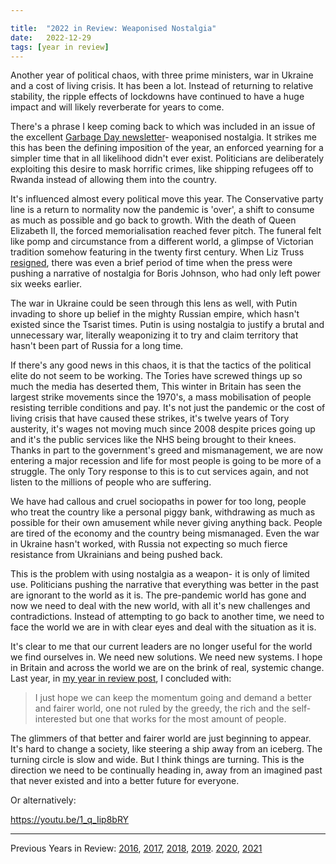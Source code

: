 ```yaml
---

title:  "2022 in Review: Weaponised Nostalgia"
date:   2022-12-29
tags: [year in review]
---
```


Another year of political chaos, with three prime ministers, war in Ukraine and a cost of living crisis. It has been a lot.  Instead of returning to relative stability, the ripple effects of lockdowns have continued to have a huge impact and will likely reverberate for years to come. 

There's a phrase I keep coming back to which was included in an issue of the excellent [Garbage Day newsletter](https://www.garbageday.email/)- weaponised nostalgia. It strikes me this has been the defining imposition of the year, an enforced yearning for a simpler time that in all likelihood didn't ever exist. Politicians are deliberately exploiting this desire to mask horrific crimes, like shipping refugees off to Rwanda instead of allowing them into the country. 

It's influenced almost every political move this year. The Conservative party line is a return to normality now the pandemic is 'over', a shift to consume as much as possible and go back to growth. With the death of Queen Elizabeth II, the forced memorialisation reached fever pitch. The funeral felt like pomp and circumstance from a different world, a glimpse of Victorian tradition somehow featuring in the twenty first century. When Liz Truss [resigned](/resignation-a-coupling/), there was even a brief period of time when the press were pushing a narrative of nostalgia for Boris Johnson, who had only left power six weeks earlier. 

The war in Ukraine could be seen through this lens as well, with Putin invading to shore up belief in the mighty Russian empire, which hasn't existed since the Tsarist times. Putin is using nostalgia to justify a brutal and unnecessary war, literally weaponizing it to try and claim territory that hasn't been part of Russia for a long time. 

If there's any good news in this chaos, it is that the tactics of the political elite do not seem to be working. The Tories have screwed things up so much the media has deserted them, This winter in Britain has seen the largest strike movements since the 1970's, a mass mobilisation of people resisting terrible conditions and pay. It's not just the pandemic or the cost of living crisis that have caused these strikes, it's twelve years of Tory austerity, it's wages not moving much since 2008 despite prices going up and it's the public services like the NHS being brought to their knees. Thanks in part to the government's greed and mismanagement, we are now entering a major recession and life for most people is going to be more of a struggle. The only Tory response to this is to cut services again, and not listen to the millions of people who are suffering. 

We have had callous and cruel sociopaths in power for too long, people who treat the country like a personal  piggy bank, withdrawing as much as possible for their own amusement while never giving anything back. People are tired of the economy and the country being mismanaged. Even the war in Ukraine hasn't worked, with Russia not expecting so much fierce resistance from Ukrainians and being pushed back. 

This is the problem with using nostalgia as a weapon- it is only of limited use. Politicians pushing the narrative that everything was better in the past are ignorant to the world as it is. The pre-pandemic world has gone and now we need to deal with the new world, with all it's new challenges and contradictions. Instead of attempting to go back to another time, we need to face the world we are in with clear eyes and deal with the situation as it is. 

It's clear to me that our current leaders are no longer useful for the world we find ourselves in. We need new solutions. We need new systems. I hope in Britain and across the world we are on the brink of real, systemic change. Last year, in [my year in review post](https://www.davidralphlewis.co.uk/2021-in-review/), I concluded with: 

> I just hope we can keep the momentum going and demand a better and fairer world, one not ruled by the greedy, the rich and the self-interested but one that works for the most amount of people. 

The glimmers of that better and fairer world are just beginning to appear.  It's hard to change a society, like steering a ship away from an iceberg. The turning circle is slow and wide. But I think things are turning.  This is the direction we need to be continually heading in, away from an imagined past that never existed and into a better future for everyone. 

Or alternatively: 

https://youtu.be/1_q_Iip8bRY

---
Previous Years in Review: [2016](https://www.davidralphlewis.co.uk/2016-the-year-the-internet-took-over/), [2017](https://www.davidralphlewis.co.uk/2017-review-laughing-naked-emperor/), [2018](https://www.davidralphlewis.co.uk/2018-in-review-a-poem/), [2019](https://www.davidralphlewis.co.uk/2018-in-review-a-poem/). [2020](https://www.davidralphlewis.co.uk/so-long-2020/), [2021](https://www.davidralphlewis.co.uk/2021-in-review/)
 